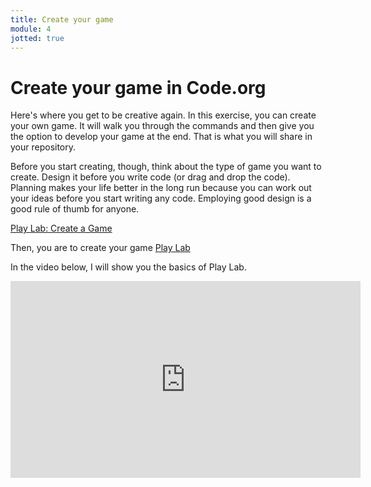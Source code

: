 ```yaml
---
title: Create your game
module: 4
jotted: true
---
```


# Create your game in Code.org

Here's where you get to be creative again.  In this exercise, you can create your own game.  It will walk you through the commands and then give you the option to develop your game at the end.  That is what you will share in your repository.

Before you start creating, though, think about the type of game you want to create.  Design it before you write code (or drag and drop the code).  Planning makes your life better in the long run because you can work out your ideas before you start writing any code.  Employing good design is a good rule of thumb for anyone.

[Play Lab: Create a Game](https://studio.code.org/s/course3/stage/17/puzzle/1)

Then, you are to create your game [Play Lab](https://studio.code.org/projects/playlab/)

In the video below, I will show you the basics of Play Lab.


<iframe width="560" height="315" src="https://umontana.zoom.us/recording/detail?meeting_id=KRIfHUlyQZ2hn3BkLhUa2Q%3D%3D" frameborder="0" allow="accelerometer; autoplay; encrypted-media; gyroscope; picture-in-picture" allowfullscreen></iframe>

